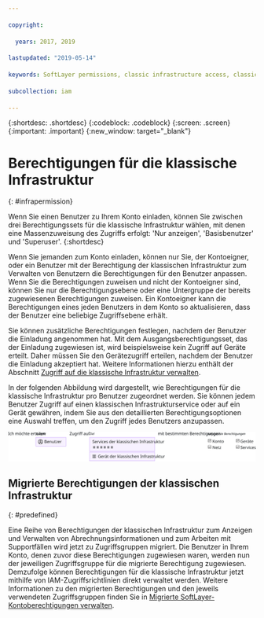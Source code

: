 ```yaml
---

copyright:

  years: 2017, 2019

lastupdated: "2019-05-14"

keywords: SoftLayer permissions, classic infrastructure access, classic infrastructure permission, migrated SoftLayer permissions, migrated permission access group

subcollection: iam

---
```


{:shortdesc: .shortdesc}
{:codeblock: .codeblock}
{:screen: .screen}
{:important: .important}
{:new_window: target="_blank"}

# Berechtigungen für die klassische Infrastruktur
{: #infrapermission}

Wenn Sie einen Benutzer zu Ihrem Konto einladen, können Sie zwischen drei Berechtigungssets für die klassische Infrastruktur wählen, mit denen eine Massenzuweisung des Zugriffs erfolgt: 'Nur anzeigen', 'Basisbenutzer' und 'Superuser'.
{:shortdesc}

Wenn Sie jemanden zum Konto einladen, können nur Sie, der Kontoeigner, oder ein Benutzer mit der Berechtigung der klassischen Infrastruktur zum Verwalten von Benutzern die Berechtigungen für den Benutzer anpassen. Wenn Sie die Berechtigungen zuweisen und nicht der Kontoeigner sind, können Sie nur die Berechtigungsebene oder eine Untergruppe der bereits zugewiesenen Berechtigungen zuweisen. Ein Kontoeigner kann die Berechtigungen eines jeden Benutzers in dem Konto so aktualisieren, dass der Benutzer eine beliebige Zugriffsebene erhält.

Sie können zusätzliche Berechtigungen festlegen, nachdem der Benutzer die Einladung angenommen hat. Mit dem Ausgangsberechtigungsset, das der Einladung zugewiesen ist, wird beispielsweise kein Zugriff auf Geräte erteilt. Daher müssen Sie den Gerätezugriff erteilen, nachdem der Benutzer die Einladung akzeptiert hat. Weitere Informationen hierzu enthält der Abschnitt [Zugriff auf die klassische Infrastruktur verwalten](/docs/iam?topic=iam-mngclassicinfra#mngclassicinfra).

In der folgenden Abbildung wird dargestellt, wie Berechtigungen für die klassische Infrastruktur pro Benutzer zugeordnet werden. Sie können jedem Benutzer Zugriff auf einen klassischen Infrastrukturservice oder auf ein Gerät gewähren, indem Sie aus den detaillierten Berechtigungsoptionen eine Auswahl treffen, um den Zugriff jedes Benutzers anzupassen.

![Zugriff auf die klassische Infrastruktur](images/ClassicIaaS.svg "Zugriff auf die klassische Infrastruktur zuweisen, indem ein Benutzer, Gerät oder Service und dann eine Kombination aus differenzierten Berechtigungen ausgewählt werden")



## Migrierte Berechtigungen der klassischen Infrastruktur
{: #predefined}

Eine Reihe von Berechtigungen der klassischen Infrastruktur zum Anzeigen und Verwalten von Abrechnungsinformationen und zum Arbeiten mit Supportfällen wird jetzt zu Zugriffsgruppen migriert. Die Benutzer in Ihrem Konto, denen zuvor diese Berechtigungen zugewiesen waren, werden nun der jeweiligen Zugriffsgruppe für die migrierte Berechtigung zugewiesen. Demzufolge können Berechtigungen für die klassische Infrastruktur jetzt mithilfe von IAM-Zugriffsrichtlinien direkt verwaltet werden. Weitere Informationen zu den migrierten Berechtigungen und den jeweils verwendeten Zugriffsgruppen finden Sie in [Migrierte SoftLayer-Kontoberechtigungen verwalten](/docs/iam?topic=iam-migrated_permissions).
